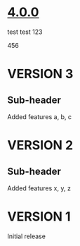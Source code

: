# [4.0.0](https://www.google.ca)
test
test 
123

456
# VERSION 3
## Sub-header
Added features a, b, c

# VERSION 2
## Sub-header
Added features x, y, z

# VERSION 1
Initial release